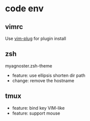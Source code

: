 # code env

## vimrc
Use [vim-plug](https://github.com/junegunn/vim-plug) for plugin install

## zsh
myagnoster.zsh-theme

* feature: use ellipsis shorten dir path
* change: remove the hostname

## tmux
* feature: bind key VIM-like
* feature: support mouse

